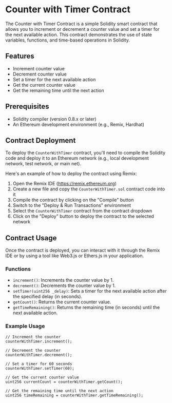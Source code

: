 # Counter with Timer Contract

The Counter with Timer Contract is a simple Solidity smart contract that allows you to increment or decrement a counter value and set a timer for the next available action. This contract demonstrates the use of state variables, functions, and time-based operations in Solidity.

## Features

- Increment counter value
- Decrement counter value
- Set a timer for the next available action
- Get the current counter value
- Get the remaining time until the next action

## Prerequisites

- Solidity compiler (version 0.8.x or later)
- An Ethereum development environment (e.g., Remix, Hardhat)

## Contract Deployment

To deploy the `CounterWithTimer` contract, you'll need to compile the Solidity code and deploy it to an Ethereum network (e.g., local development network, test network, or main net).

Here's an example of how to deploy the contract using Remix:

1. Open the Remix IDE (https://remix.ethereum.org)
2. Create a new file and copy the `CounterWithTimer.sol` contract code into it
3. Compile the contract by clicking on the "Compile" button
4. Switch to the "Deploy & Run Transactions" environment
5. Select the `CounterWithTimer` contract from the contract dropdown
6. Click on the "Deploy" button to deploy the contract to the selected network

## Contract Usage

Once the contract is deployed, you can interact with it through the Remix IDE or by using a tool like Web3.js or Ethers.js in your application.

### Functions

- `increment()`: Increments the counter value by 1.
- `decrement()`: Decrements the counter value by 1.
- `setTimer(uint256 _delay)`: Sets a timer for the next available action after the specified delay (in seconds).
- `getCount()`: Returns the current counter value.
- `getTimeRemaining()`: Returns the remaining time (in seconds) until the next available action.

### Example Usage

```solidity
// Increment the counter
counterWithTimer.increment();

// Decrement the counter
counterWithTimer.decrement();

// Set a timer for 60 seconds
counterWithTimer.setTimer(60);

// Get the current counter value
uint256 currentCount = counterWithTimer.getCount();

// Get the remaining time until the next action
uint256 timeRemaining = counterWithTimer.getTimeRemaining();